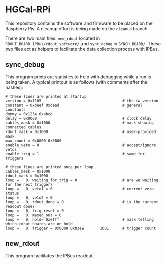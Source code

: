 # HGCal-RPi

This repository contains the software and firmware to be placed on the Raspberry Pis.
A cleanup effort is being made on the `cleanup` branch.

There are two main files: `new_rdout` located in `RDOUT_BOARD_IPBus/rdout_software/` and `sync_debug` in `SYNCH_BOARD/`.
These two files act as helpers to facilitate the data collection process with IPBus.

## sync\_debug
This program prints out statistics to help with debugging while a run is being taken.
A typical printout is as follows (with comments after the hashes):
```
# these lines are printed at startup
version = 0x1105                                    # the fw version
constant = 0xbeef 0xdead                            # general constants
dummy = 0x1234 0xabcd
delay = 0x0008                                      # clock delay
cables_mask = 0x1000                                # mask showing connected cables
rdout_mask = 0x1000                                 # user-provided mask
max_count = 0x0000 0x0000
enable_veto = 0                                     # accept/ignore vetos
enable_trig = 1                                     # same for triggers

# these lines are printed once per loop
cables_mask = 0x1000
rdout_mask = 0x1000
loop =   0, waiting_for_trig = 0                    # are we waiting for the next trigger?
loop =   0, veto1 = 0                               # current veto status
loop =   0, veto2 = 0
loop =   0, rdout_done = 0                          # is the current readout done?
loop =   0, trig_reset = 0
loop =   0, maxed_out = 0
loop =   0, hold= 0xefff                            # mask telling which rdout boards are on hold
loop =   0, trigger = 0x0000 0x03e9       1001      # trigger count
```

## new\_rdout
This program facilitates the IPBus readout.

